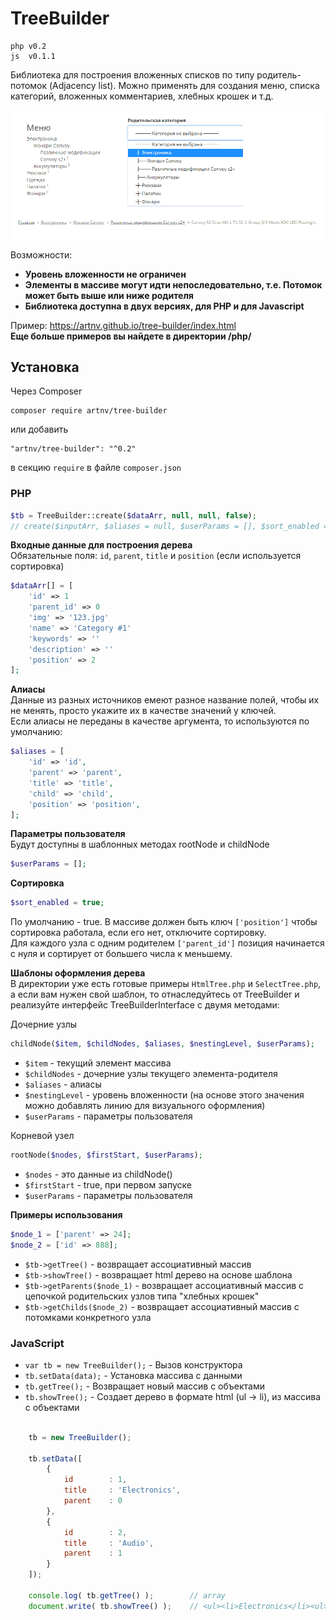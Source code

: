 # TreeBuilder
```
php v0.2
js  v0.1.1
``` 

Библиотека для построения вложенных списков по типу родитель-потомок (Adjacency list).
Можно применять для создания меню, списка категорий, вложенных комментариев, хлебных крошек и т.д.

![](example.jpg?raw=true)

Возможности:
* **Уровень вложенности не ограничен**
* **Элементы в массиве могут идти непоследовательно, т.е. Потомок может быть выше или ниже родителя**
* **Библиотека доступна в двух версиях, для PHP и для Javascript**

Пример: https://artnv.github.io/tree-builder/index.html  
**Еще больше примеров вы найдете в директории /php/** 

## Установка

Через Composer
```
composer require artnv/tree-builder
```

или добавить
```
"artnv/tree-builder": "^0.2"
``` 
в секцию `require` в файле `composer.json`

### PHP

```php
$tb = TreeBuilder::create($dataArr, null, null, false);
// create($inputArr, $aliases = null, $userParams = [], $sort_enabled = true);
```

**Входные данные для построения дерева**  
Обязательные поля: `id`, `parent`, `title` и `position` (если используется сортировка)

```php
$dataArr[] = [
    'id' => 1
    'parent_id' => 0
    'img' => '123.jpg'
    'name' => 'Category #1'
    'keywords' => ''
    'description' => ''
    'position' => 2
];
```

**Алиасы**  
Данные из разных источников емеют разное название полей, чтобы их не менять, просто укажите их в качестве значений у ключей.  
Если алиасы не переданы в качестве аргумента, то используются по умолчанию:

```php
$aliases = [
    'id' => 'id',
    'parent' => 'parent',
    'title' => 'title',
    'child' => 'child',
    'position' => 'position',
];
```

**Параметры пользователя**  
Будут доступны в шаблонных методах rootNode и childNode

```php
$userParams = [];
```

**Сортировка**  
```php
$sort_enabled = true;
```
По умолчанию - true. В массиве должен быть ключ `['position']` чтобы сортировка работала, если его нет, отключите сортировку.  
Для каждого узла с одним родителем `['parent_id']` позиция начинается с нуля и сортирует от большего числа к меньшему.

**Шаблоны оформления дерева**  
В директории уже есть готовые примеры `HtmlTree.php` и `SelectTree.php`, а если вам нужен свой шаблон, то отнаследуйтесь от TreeBuilder и реализуйте интерфейс TreeBuilderInterface с двумя методами:  

Дочерние узлы  
```php
childNode($item, $childNodes, $aliases, $nestingLevel, $userParams);
```
* `$item` - текущий элемент массива
* `$childNodes` - дочерние узлы текущего элемента-родителя
* `$aliases` - алиасы
* `$nestingLevel` - уровень вложенности (на основе этого значения можно добавлять линию для визуального оформления)
* `$userParams` - параметры пользователя

Корневой узел  
```php
rootNode($nodes, $firstStart, $userParams);
```
* `$nodes` - это данные из childNode()
* `$firstStart` - true, при первом запуске
* `$userParams` - параметры пользователя

**Примеры использования**  

```php
$node_1 = ['parent' => 24];
$node_2 = ['id' => 888];
```
* `$tb->getTree()` - возвращает ассоциативный массив
* `$tb->showTree()` - возвращает html дерево на основе шаблона
* `$tb->getParents($node_1)` - возвращает ассоциативный массив с цепочкой родительских узлов типа "хлебных крошек"
* `$tb->getChilds($node_2)` - возвращает ассоциативный массив с потомками конкретного узла



### JavaScript

- `var tb = new TreeBuilder();` - Вызов конструктора
- `tb.setData(data);` - Установка массива с данными
- `tb.getTree();` - Возвращает новый массив с объектами
- `tb.showTree();` - Создает дерево в формате html (ul -> li), из массива с объектами

```js

    tb = new TreeBuilder();

    tb.setData([
        {
            id        : 1,
            title     : 'Electronics',
            parent    : 0
        },    
        {
            id        : 2,
            title     : 'Audio',
            parent    : 1
        } 
    ]);

    console.log( tb.getTree() );        // array
    document.write( tb.showTree() );    // <ul><li>Electronics</li><ul><li>Audio</li></ul></ul>

```
